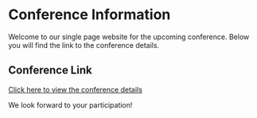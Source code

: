 # Conference Information

Welcome to our single page website for the upcoming conference. Below you will find the link to the conference details.

## Conference Link

[Click here to view the conference details](http://www.exampleconference.com)

We look forward to your participation!
